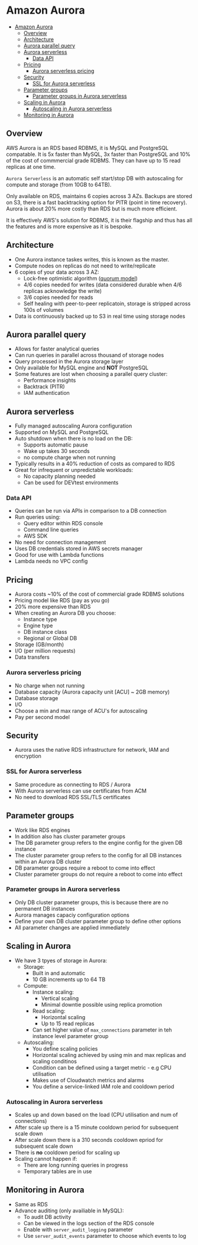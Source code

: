 # Amazon Aurora

- [Amazon Aurora](#amazon-aurora)
  - [Overview](#overview)
  - [Architecture](#architecture)
  - [Aurora parallel query](#aurora-parallel-query)
  - [Aurora serverless](#aurora-serverless)
    - [Data API](#data-api)
  - [Pricing](#pricing)
    - [Aurora serverless pricing](#aurora-serverless-pricing)
  - [Security](#security)
    - [SSL for Aurora serverless](#ssl-for-aurora-serverless)
  - [Parameter groups](#parameter-groups)
    - [Parameter groups in Aurora serverless](#parameter-groups-in-aurora-serverless)
  - [Scaling in Aurora](#scaling-in-aurora)
    - [Autoscaling in Aurora serverless](#autoscaling-in-aurora-serverless)
  - [Monitoring in Aurora](#monitoring-in-aurora)

## Overview

AWS Aurora is an RDS based RDBMS, it is MySQL and PostgreSQL compatable. It is 5x faster than MySQL, 3x faster than PostgreSQL and 10% of the cost of commmercial grade RDBMS. They can have up to 15 read replicas at one time.

`Aurora Serverless` is an automatic self start/stop DB with autoscaling for compute and storage (from 10GB to 64TB).

Only available on RDS, maintains 6 copies across 3 AZs. Backups are stored on S3, there is a fast backtracking option for PITR (point in time recovery). Aurora is about 20% more costly than RDS but is much more efficient.

It is effectively AWS's solution for RDBMS, it is their flagship and thus has all the features and is more expensive as it is bespoke.

## Architecture

- One Aurora instance taskes writes, this is known as the master.
- Compute nodes on replicas do not need to write/replicate
- 6 copies of your data across 3 AZ:
  - Lock-free optimistic algorithm ([quorum model](https://en.wikipedia.org/wiki/Quorum_(distributed_computing)))
  - 4/6 copies needed for writes (data considered durable when 4/6 replicas acknowledge the write)
  - 3/6 copies needed for reads
  - Self healing with peer-to-peer replicatoin, storage is stripped across 100s of volumes
- Data is continuously backed up to S3 in real time using storage nodes

## Aurora parallel query

- Allows for faster analytical queries
- Can run queries in parallel across thousand of storage nodes
- Query processed in the Aurora storage layer
- Only available for MySQL engine and **NOT** PostgreSQL
- Some features are lost when choosing a parallel query cluster:
  - Performance insights
  - Backtrack (PITR)
  - IAM authentication

## Aurora serverless

- Fully managed autoscaling Aurora configuration
- Supported on MySQL and PostgreSQL
- Auto shutdown when there is no load on the DB:
  - Supports automatic pause
  - Wake up takes 30 seconds
  - no compute charge when not running
- Typically results in a 40% reduction of costs as compared to RDS
- Great for infrequent or unpredictable workloads:
  - No capacity planning needed
  - Can be used for DEVtest environments

### Data API

- Queries can be run via APIs in comparison to a DB connection
- Run queries using:
  - Query editor within RDS console
  - Command line queries
  - AWS SDK
- No need for connection management
- Uses DB credentials stored in AWS secrets manager
- Good for use with Lambda functions
- Lambda needs no VPC config

## Pricing

- Aurora costs ~10% of the cost of commercial grade RDBMS solutions
- Pricing model like RDS (pay as you go)
- 20% more expensive than RDS
- When creating an Aurora DB you choose:
  - Instance type
  - Engine type
  - DB instance class
  - Regional or Global DB
- Storage (GB/month)
- I/O (per million requests)
- Data transfers

### Aurora serverless pricing

- No charge when not running
- Database capacity (Aurora capacity unit [ACU] ~ 2GB memory)
- Database storage
- I/O
- Choose a min and max range of ACU's for autoscaling
- Pay per second model

## Security

- Aurora uses the native RDS infrastructure for network, IAM and encryption

### SSL for Aurora serverless

- Same procedure as connecting to RDS / Aurora
- With Aurora serverless can use certificates from ACM
- No need to download RDS SSL/TLS certificates

## Parameter groups

- Work like RDS engines
- In addition also has cluster parameter groups
- The DB parameter group refers to the engine config for the given DB instance
- The cluster parameter group refers to the config for all DB instances within an Aurora DB cluster
- DB parameter groups require a reboot to come into effect
- Cluster parameter groups do not require a reboot to come into effect

### Parameter groups in Aurora serverless

- Only DB cluster parameter groups, this is because there are no permanent DB instances
- Aurora manages capaciy configuration options
- Define your own DB cluster parameter group to define other options
- All parameter changes are applied immediately

## Scaling in Aurora

- We have 3 tpyes of storage in Aurora:
  - Storage:
    - Built in and automatic
    - 10 GB increments up to 64 TB
  - Compute:
    - Instance scaling:
      - Vertical scaling
      - Minimal downtie possible using replica promotion
    - Read scaling:
      - Horizontal scaling
      - Up to 15 read replicas
    - Can set higher value of `max_connections` parameter in teh instance level parameter group
  - Autoscaling:
    - You define scaling policies
    - Horizontal scaling achieved by using min and max replicas and scaling conditinos
    - Condition can be defined using a target metric - e.g CPU utilisation
    - Makes use of Cloudwatch metrics and alarms
    - You define a service-linked IAM role and cooldown period

### Autoscaling in Aurora serverless

- Scales up and down based on the load (CPU utilisation and num of connections)
- After scale up there is a 15 minute cooldown period for subsequent scale down
- After scale down there is a 310 seconds cooldown epriod for subsequent scale down
- There is **no** cooldown period for scaling up
- Scaling cannot happen if:
  - There are long running queries in progress
  - Temporary tables are in use

## Monitoring in Aurora

- Same as RDS
- Advance auditing (only availiable in MySQL):
  - To audit DB activity
  - Can be viewed in the logs section of the RDS console
  - Enable with `server_audit_logging` parameter
  - Use `server_audit_events` parameter to choose which events to log

